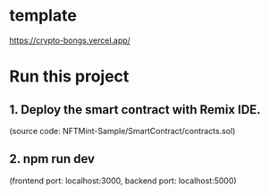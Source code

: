 # template
https://crypto-bongs.vercel.app/

# Run this project
## 1. Deploy the smart contract with Remix IDE.
(source code: NFTMint-Sample/SmartContract/contracts.sol) 
## 2. npm run dev
(frontend port: localhost:3000, backend port: localhost:5000)
